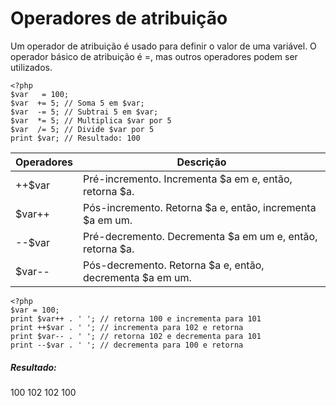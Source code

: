 # Operadores de atribuição

Um operador de atribuição é usado para definir o valor de uma variável. O operador
básico de atribuição é =, mas outros operadores podem ser utilizados. 

    <?php 
    $var   = 100;
    $var  += 5; // Soma 5 em $var;
    $var  -= 5; // Subtrai 5 em $var;
    $var  *= 5; // Multiplica $var por 5
    $var  /= 5; // Divide $var por 5
    print $var; // Resultado: 100

Operadores | Descrição
---------- | --------
++$var     | Pré-incremento. Incrementa $a em e, então, retorna $a.
$var++     | Pós-incremento. Retorna $a e, então, incrementa $a em um.
--$var     | Pré-decremento. Decrementa $a em um e, então, retorna $a.  
$var--     | Pós-decremento. Retorna $a e, então, decrementa $a em um.

    <?php
    $var = 100;
    print $var++ . ' '; // retorna 100 e incrementa para 101
    print ++$var . ' '; // incrementa para 102 e retorna
    print $var-- . ' '; // retorna 102 e decrementa para 101
    print --$var . ' '; // decrementa para 100 e retorna

##### Resultado:
100  102  102  100
